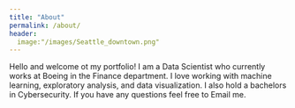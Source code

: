 ```yaml
---
title: "About"
permalink: /about/
header:
  image:"/images/Seattle_downtown.png"
--- 
```


Hello and welcome ot my portfolio! I am a Data Scientist who currently works at Boeing in the Finance department. I love working with machine learning, exploratory analysis, and data visualization. I also hold a bachelors in Cybersecurity. If you have any questions feel free to Email me.
